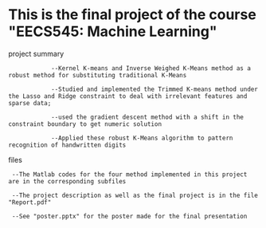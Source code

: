 This is the final project of the course "EECS545: Machine Learning"
===================================================================

project summary

                --Kernel K-means and Inverse Weighed K-Means method as a robust method for substituting traditional K-Means

                --Studied and implemented the Trimmed K-means method under the Lasso and Ridge constraint to deal with irrelevant features and sparse data; 
                
                --used the gradient descent method with a shift in the constraint boundary to get numeric solution

                --Applied these robust K-Means algorithm to pattern recognition of handwritten digits




files

     --The Matlab codes for the four method implemented in this project are in the corresponding subfiles

     --The project description as well as the final project is in the file "Report.pdf"

     --See "poster.pptx" for the poster made for the final presentation
